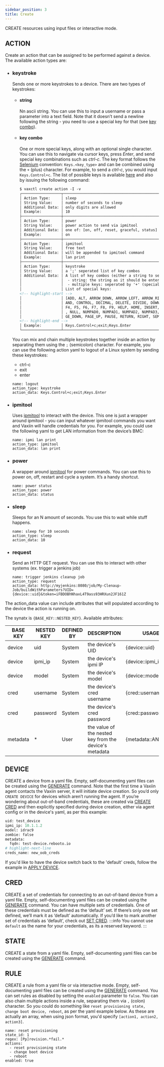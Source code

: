 ```yaml
---
sidebar_position: 3
title: Create
---
```


CREATE resources using input files or interactive mode.

## ACTION

Create an action that can be assigned to be performed against a device.
The available action types are:

- ### keystroke
  Sends one or more keystrokes to a device. There are two types of keystrokes:

  - #### string
    Nn ascii string. You can use this to input a username or pass a parameter into a text field. Note that it doesn’t send a newline following the string - you need to use a special key for that (see [key combo](#key-combo)).

  - #### key combo
    One or more special keys, along with an optional single character. You can use this to navigate via cursor keys, press *Enter*, and send special key combinations such as *ctrl-c*.
    The key format follows the [Selenium](https://www.selenium.dev/) convention: `Keys.<key_type>` and can be combined using the `+` (plus) character. For example, to send a *ctrl-c*, you would input `Keys.Control+c`. The list of possible keys is available [here](https://www.selenium.dev/selenium/docs/api/py/webdriver/selenium.webdriver.common.keys.html) and also by issuing the following command:
  
    ```html
    $ vaxctl create action -I -v
    ┌──────────────────┬──────────────────────────────────────────────────────────────────────────────────────────────────────┐
    │ Action Type:     │ sleep                                                                                                │
    │ String Value:    │ number of seconds to sleep                                                                           │
    │ Additional Data: │ only digits are allowed                                                                              │
    │ Example:         │ 10                                                                                                   │
    ├──────────────────┼──────────────────────────────────────────────────────────────────────────────────────────────────────┤
    │ Action Type:     │ power                                                                                                │
    │ String Value:    │ power action to send via ipmitool                                                                    │
    │ Additional Data: │ one of: [on, off, reset, graceful, status]                                                           │
    │ Example:         │ on                                                                                                   │
    ├──────────────────┼──────────────────────────────────────────────────────────────────────────────────────────────────────┤
    │ Action Type:     │ ipmitool                                                                                             │
    │ String Value:    │ free text                                                                                            │
    │ Additional Data: │ will be appended to ipmitool command                                                                 │
    │ Example:         │ lan print                                                                                            │
    ├──────────────────┼──────────────────────────────────────────────────────────────────────────────────────────────────────┤
    │ Action Type:     │ keystroke                                                                                            │
    │ String Value:    │ a ';' seperated list of key combos                                                                   │
    │ Additional Data: │ A list of key combos (either a string to send or multiple keys to be pressed at once):               │
    │                  │  - string: the string as it should be entered (each key will be pressed in sequence)                 │
    │                  │  - multiple keys: seperated by '+' (special keys can be used by prepending 'Keys.' to the key name)  │
    │                  │ List of special keys:                                                                                │
    <!-- highlight-start -->
    │                  │ [ADD, ALT, ARROW_DOWN, ARROW_LEFT, ARROW_RIGHT, ARROW_UP, BACKSPACE, BACK_SPACE, CANCEL, CLEAR, COMM │
    │                  │ AND, CONTROL, DECIMAL, DELETE, DIVIDE, DOWN, END, ENTER, EQUALS, ESCAPE, F1, F10, F11, F12, F2, F3,  │
    │                  │ F4, F5, F6, F7, F8, F9, HELP, HOME, INSERT, LEFT, LEFT_ALT, LEFT_CONTROL, LEFT_SHIFT, META, MULTIPLY │
    │                  │ , NULL, NUMPAD0, NUMPAD1, NUMPAD2, NUMPAD3, NUMPAD4, NUMPAD5, NUMPAD6, NUMPAD7, NUMPAD8, NUMPAD9, PA │
    │                  │ GE_DOWN, PAGE_UP, PAUSE, RETURN, RIGHT, SEMICOLON, SEPARATOR, SHIFT, SPACE, SUBTRACT, TAB, UP]       │
    <!-- highlight-end -->
    │ Example:         │ Keys.Control+c;exit;Keys.Enter                                                                       │
    └──────────────────┴──────────────────────────────────────────────────────────────────────────────────────────────────────┘
    ```
  
  You can mix and chain multiple keystrokes together inside an action by separating them using the `;` (semicolon) character. For example, you can use the following action yaml to logout of a Linux system by sending these keystrokes:
  - ctrl-c
  - exit
  - enter

  ```
  name: logout
  action_type: keystroke
  action_data: Keys.Control+c;exit;Keys.Enter
  ```

- ### ipmitool
  Uses [ipmitool](https://github.com/ipmitool/ipmitool) to interact with the device. This one is just a wrapper around ipmitool - you can input whatever ipmitool commands you want and Vaxiin will handle credentials for you. For example, you could use the following yaml to get LAN information from the device’s BMC:

  ```
  name: ipmi lan print
  action_type: ipmitool
  action_data: lan print
  ```

- ### power
  A wrapper around [ipmitool](https://github.com/ipmitool/ipmitool) for power commands. You can use this to power on, off, restart and cycle a system. It’s a handy shortcut.

  ```
  name: power status
  action_type: power
  action_data: status
  ```

- ### sleep
  Sleeps for an N amount of seconds. You use this to wait while stuff happens.

  ```
  name: sleep for 10 seconds
  action_type: sleep
  action_data: 10
  ```

- ### request
  Send an HTTP GET request. You can use this to interact with other systems (ex. trigger a jenkins job)

  ```
  name: trigger jenkins cleanup job
  action_type: request
  action_data: http://myjenkins:8080/job/My-Clenaup-Job/buildWithParameters?UID={device::uid}&token=iFBDOBhNhaxL4T9ass93HRXun2JF161Z
  ```

The action_data value can include attributes that will populated according to the device the action is running on.

The synatx is `{BASE_KEY::NESTED_KEY}`. Available attributes:

| BASE KEY | NESTED KEY | DEFINED BY | DESCRIPTION                                            | USAGE               |
|----------|------------|------------|--------------------------------------------------------|---------------------|
| device   | uid        | System     | the device's UID                                       | {device::uid}       |
| device   | ipmi_ip    | System     | the device's ipmi IP                                   | {device::ipmi_ip}   |
| device   | model      | System     | the device's model                                     | {device::model}     |
| cred     | username   | System     | the device's cred username                             | {cred::username}    |
| cred     | password   | System     | the device's cred password                             | {cred::password}    |
| metadata | *          | User       | the value of the nested key from the device's metadata | {metadata::ANY_KEY} |


## DEVICE
CREATE a device from a yaml file. Empty, self-documenting yaml files can be created using the [GENERATE](generate) command. Note that the first time a Vaxiin agent contacts the Vaxiin server, it will initiate device creation. So you’d only `CREATE DEVICE` for devices which aren’t running the agent. If you’re wondering about out-of-band credentials, these are created via [CREATE CRED](#cred) and then explicitly specified during device creation, either via agent config or in the device's yaml, as per this example:

```python
uid: test_device
ipmi_ip: 10.1.1.2
model: idrac9
zombie: false
metadata:
  fqdn: test-device.rebooto.io
# highlight-next-line
creds_name: new_oob_creds
```

If you'd like to have the device switch back to the 'default' creds, follow the example in [APPLY DEVICE](apply#device).

## CRED
CREATE a set of credentials for connecting to an out-of-band device from a yaml file. Empty, self-documenting yaml files can be created using the [GENERATE](generate) command. You can have multiple sets of credentials. One of these credentials must be defined as the ‘default’ set. If there’s only one set defined, we’ll mark it as ‘default’ automatically. If you’d like to mark another set of credentials as ‘default’, check out [SET CRED](set#cred).
:::info
You cannot use `default` as the name for your credentials, as its a reserved keyword.
:::

## STATE
CREATE a state from a yaml file. Empty, self-documenting yaml files can be created using the [GENERATE](generate) command.

## RULE
CREATE a rule from a yaml file or via interactive mode. Empty, self-documenting yaml files can be created using the [GENERATE](generate) command. You can set rules as disabled by setting the `enabled` parameter to `false`. You can also chain multiple actions inside a rule, separating them via `,` (colon) character. So you could do something like `reset provisioning state, change boot device, reboot`, as per the yaml example below. As these are actually an array, when using json format, you'd specify `[action1, action2, action3]`.

```
name: reset provisioning
state_id: 1
regex: [Pp]rovision.*fail.*
actions:
  - reset provisioning state
  - change boot device
  - reboot
enabled: true
```

